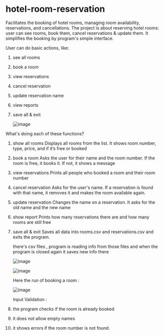 # hotel-room-reservation
Facilitates the booking of hotel rooms, managing room availability, reservations, and cancellations.
The project is about reserving hotel rooms: user can see rooms, book them, cancel reservations & update them. It simplifies the booking by program's simple interface.

User can do basic actions, like:
1. see all rooms
2. book a room
3. view reservations
4. cancel reservation
5. update reservation name
6. view reports
7. save all & exit

   ![image](https://github.com/user-attachments/assets/9a7d2b1f-e6a2-415c-864f-385610220ea4)

What's doing each of these functions?
1. show all rooms
   Displays all rooms from the list. It shows room number, type, price, and if it’s free or booked
2. book a room
   Asks the user for their name and the room number. If the room is free, it books it. If not, it shows a message
3. view reservations
   Prints all people who booked a room and their room number
4. cancel reservation
   Asks for the user's name. If a reservation is found with that name, it removes it and makes the room available again.
5. update reservation
   Changes the name on a reservation. It asks for the old name and the new name
6. show report
   Prints how many reservations there are and how many rooms are still free
7. save all & exit
   Saves all data into rooms.csv and reservations.csv and exits the program.

   there's csv files , program is reading info from those files and when the program is closed again it saves new info there

   ![image](https://github.com/user-attachments/assets/6532ce3c-5fe6-469d-9520-9a7fc80c342f)

   ![image](https://github.com/user-attachments/assets/8301aca4-e1ec-4632-bbb0-8bc04044a888)

   Here the run of booking a room :

   ![image](https://github.com/user-attachments/assets/827bc108-17ed-45e8-8cf0-508d6482ff60)

   Input Validation :
   
  1. the program checks if the room is already booked
  2. it does not allow empty names
  3. it shows errors if the room number is not found.


